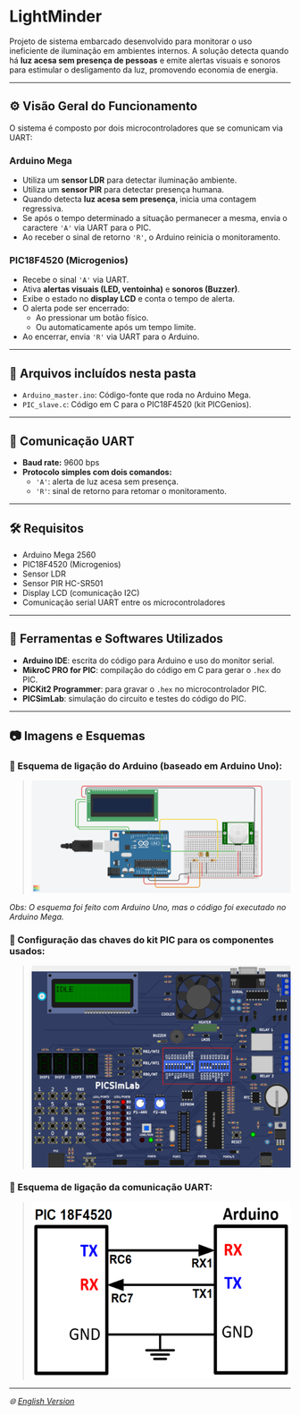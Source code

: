 # LightMinder

Projeto de sistema embarcado desenvolvido para monitorar o uso ineficiente de iluminação em ambientes internos. A solução detecta quando há **luz acesa sem presença de pessoas** e emite alertas visuais e sonoros para estimular o desligamento da luz, promovendo economia de energia.

---

## ⚙️ Visão Geral do Funcionamento

O sistema é composto por dois microcontroladores que se comunicam via UART:

### Arduino Mega
- Utiliza um **sensor LDR** para detectar iluminação ambiente.
- Utiliza um **sensor PIR** para detectar presença humana.
- Quando detecta **luz acesa sem presença**, inicia uma contagem regressiva.
- Se após o tempo determinado a situação permanecer a mesma, envia o caractere `'A'` via UART para o PIC.
- Ao receber o sinal de retorno `'R'`, o Arduino reinicia o monitoramento.

### PIC18F4520 (Microgenios)
- Recebe o sinal `'A'` via UART.
- Ativa **alertas visuais (LED, ventoinha)** e **sonoros (Buzzer)**.
- Exibe o estado no **display LCD** e conta o tempo de alerta.
- O alerta pode ser encerrado:
  - Ao pressionar um botão físico.
  - Ou automaticamente após um tempo limite.
- Ao encerrar, envia `'R'` via UART para o Arduino.

---

## 📁 Arquivos incluídos nesta pasta

- `Arduino_master.ino`: Código-fonte que roda no Arduino Mega.
- `PIC_slave.c`: Código em C para o PIC18F4520 (kit PICGenios).

---

## 🔌 Comunicação UART

- **Baud rate:** 9600 bps
- **Protocolo simples com dois comandos:**
  - `'A'`: alerta de luz acesa sem presença.
  - `'R'`: sinal de retorno para retomar o monitoramento.

---

## 🛠️ Requisitos

- Arduino Mega 2560
- PIC18F4520 (Microgenios)
- Sensor LDR
- Sensor PIR HC-SR501
- Display LCD (comunicação I2C)
- Comunicação serial UART entre os microcontroladores

---

## 🧰 Ferramentas e Softwares Utilizados

- **Arduino IDE**: escrita do código para Arduino e uso do monitor serial.
- **MikroC PRO for PIC**: compilação do código em C para gerar o `.hex` do PIC.
- **PICKit2 Programmer**: para gravar o `.hex` no microcontrolador PIC.
- **PICSimLab**: simulação do circuito e testes do código do PIC.

---

## 📷 Imagens e Esquemas

### 🔌 Esquema de ligação do Arduino (baseado em Arduino Uno):

> ![Arduino Schematic](assets/arduino.png)

*Obs: O esquema foi feito com Arduino Uno, mas o código foi executado no Arduino Mega.*

### 🧭 Configuração das chaves do kit PIC para os componentes usados:

> ![PIC DIP Switch Config](assets/pic.png)

### 🔌 Esquema de ligação da comunicação UART:

> ![UART Schematic](assets/uart.png)

---

*🌐 [English Version](README-EN.md)*

